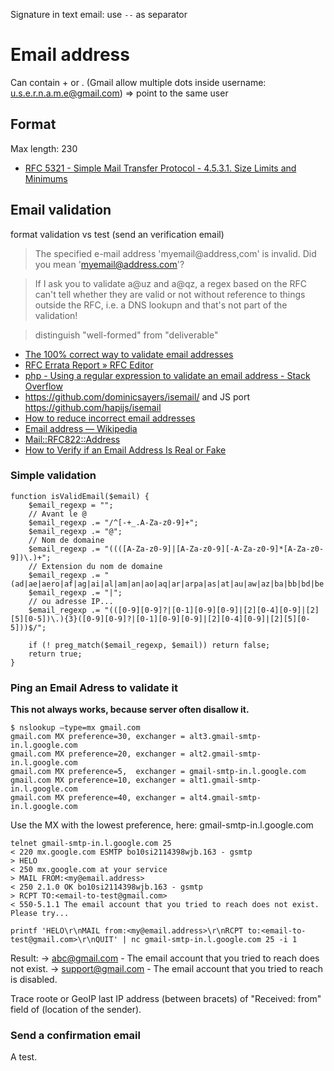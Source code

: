 Signature in text email: use `--` as separator

# Email address

Can contain + or . (Gmail allow multiple dots inside username: u.s.e.r.n.a.m.e@gmail.com) => point to the same user

## Format

Max length: 230

- [RFC 5321 - Simple Mail Transfer Protocol - 4.5.3.1.  Size Limits and Minimums](https://tools.ietf.org/html/rfc5321#section-4.5.3.1)

## Email validation

format validation vs test (send an verification email)

> The specified e-mail address 'myemail@address,com' is invalid. Did you mean 'myemail@address.com'?

> If I ask you to validate a@uz and a@qz, a regex based on the RFC can't tell whether they are valid or not without reference to things outside the RFC, i.e. a DNS lookupn and that's not part of the validation!

> distinguish "well-formed" from "deliverable"

- [The 100% correct way to validate email addresses](https://hackernoon.com/the-100-correct-way-to-validate-email-addresses-7c4818f24643)
- [RFC Errata Report » RFC Editor](http://www.rfc-editor.org/errata_search.php?rfc=3696)
- [php - Using a regular expression to validate an email address - Stack Overflow](https://stackoverflow.com/questions/201323/using-a-regular-expression-to-validate-an-email-address/532972#532972)
- https://github.com/dominicsayers/isemail/ and JS port https://github.com/hapijs/isemail
- [How to reduce incorrect email addresses](https://medium.com/@david.gilbertson/how-to-reduce-incorrect-email-addresses-df3b70cb15a9#)
- [Email address — Wikipedia](https://en.wikipedia.org/wiki/Email_address#RFC_Specification)
- [Mail::RFC822::Address](http://www.ex-parrot.com/~pdw/Mail-RFC822-Address.html)
- [How to Verify if an Email Address Is Real or Fake](http://www.labnol.org/software/verify-email-address/18220/)

### Simple validation

	function isValidEmail($email) {
	    $email_regexp = "";
	    // Avant le @
	    $email_regexp .= "/^[-+_.A-Za-z0-9]+";
	    $email_regexp .= "@";
	    // Nom de domaine
	    $email_regexp .= "((([A-Za-z0-9]|[A-Za-z0-9][-A-Za-z0-9]*[A-Za-z0-9])\.)+";
	    // Extension du nom de domaine
	    $email_regexp .= "(ad|ae|aero|af|ag|ai|al|am|an|ao|aq|ar|arpa|as|at|au|aw|az|ba|bb|bd|be|bf|bg|bh|bi|biz|bj|bm|bn|bo|br|bs|bt|bv|bw|by|bz|ca|cc|cd|cf|cg|ch|ci|ck|cl|cm|cn|co|com|coop|cr|cs|cu|cv|cx|cy|cz|de|dj|dk|dm|do|dz|ec|edu|ee|eg|eh|er|es|et|eu|fi|fj|fk|fm|fo|fr|ga|gb|gd|ge|gf|gh|gi|gl|gm|gn|gov|gp|gq|gr|gs|gt|gu|gw|gy|hk|hm|hn|hr|ht|hu|id|ie|il|in|info|int|io|iq|ir|is|it|jm|jo|jp|ke|kg|kh|ki|km|kn|kp|kr|kw|ky|kz|la|lb|lc|li|lk|lr|ls|lt|lu|lv|ly|ma|mc|md|mg|mh|mil|mk|ml|mm|mn|mo|mp|mq|mr|ms|mt|mu|museum|mv|mw|mx|my|mz|na|name|nc|ne|net|nf|ng|ni|nl|no|np|nr|nt|nu|nz|om|org|pa|pe|pf|pg|ph|pk|pl|pm|pn|pr|pro|ps|pt|pw|py|qa|re|ro|ru|rw|sa|sb|sc|sd|se|sg|sh|si|sj|sk|sl|sm|sn|so|sr|st|su|sv|sy|sz|tc|td|tf|tg|th|tj|tk|tm|tn|to|tp|tr|tt|tv|tw|tz|ua|ug|uk|um|us|uy|uz|va|vc|ve|vg|vi|vn|vu|wf|ws|ye|yt|yu|za|zm|zw)$";
	    $email_regexp .= "|";
	    // ou adresse IP...
	    $email_regexp .= "(([0-9][0-9]?|[0-1][0-9][0-9]|[2][0-4][0-9]|[2][5][0-5])\.){3}([0-9][0-9]?|[0-1][0-9][0-9]|[2][0-4][0-9]|[2][5][0-5]))$/";
		
	    if (! preg_match($email_regexp, $email)) return false;
	    return true;
	}

### Ping an Email Adress to validate it

**This not always works, because server often disallow it.**

	$ nslookup –type=mx gmail.com
	gmail.com MX preference=30, exchanger = alt3.gmail-smtp-in.l.google.com
	gmail.com MX preference=20, exchanger = alt2.gmail-smtp-in.l.google.com
	gmail.com MX preference=5,  exchanger = gmail-smtp-in.l.google.com
	gmail.com MX preference=10, exchanger = alt1.gmail-smtp-in.l.google.com
	gmail.com MX preference=40, exchanger = alt4.gmail-smtp-in.l.google.com

Use the MX with the lowest preference, here: gmail-smtp-in.l.google.com

	telnet gmail-smtp-in.l.google.com 25
	< 220 mx.google.com ESMTP bo10si2114398wjb.163 - gsmtp
	> HELO
	< 250 mx.google.com at your service
	> MAIL FROM:<my@email.address>
	< 250 2.1.0 OK bo10si2114398wjb.163 - gsmtp
	> RCPT TO:<email-to-test@gmail.com>
	< 550-5.1.1 The email account that you tried to reach does not exist. Please try...

	printf 'HELO\r\nMAIL from:<my@email.address>\r\nRCPT to:<email-to-test@gmail.com>\r\nQUIT' | nc gmail-smtp-in.l.google.com 25 -i 1

Result:
-> abc@gmail.com - The email account that you tried to reach does not exist.
-> support@gmail.com - The email account that you tried to reach is disabled.

Trace roote or GeoIP last IP address (between bracets) of "Received: from" field of (location of the sender).

### Send a confirmation email

A test.